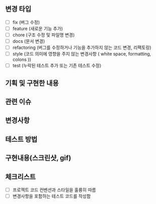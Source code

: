 <!--- 변경 사항에 대한 내용을 요약하는 제목을 작성해주세요. -->

## 변경 타입

<!-- 코드 수정사항에 해당하는 타입에 `x` 표시를 해주세요. -->

- [ ] fix (버그 수정)
- [ ] feature (새로운 기능 추가)
- [ ] chore (구조 수정 및 파일명 변경)
- [ ] docs (문서 변경)
- [ ] refactoring (버그를 수정하거나 기능을 추가하지 않는 코드 변경, 리팩토링)
- [ ] style (코드 의미에 영향을 주지 않는 변경사항 ( white space, formatting, colons ))
- [ ] test (누락된 테스트 추가 또는 기존 테스트 수정)

## 기획 및 구현한 내용

<!-- 구현한 기능에 관련된 기획을 서술해주시면 됩니다. -->

## 관련 이슈

<!-- 연관된이슈를링크해주세요.-->
<!-- 연관된 태스크가 있다면 링크해주세요. 없다면 비워주시면 됩니다. -->

## 변경사항

<!-- 주요 파일 변경점을 서술해주세요. -->
<!-- 없다면 비워주시면 됩니다. -->

## 테스트 방법

<!-- 구현된 내용을 테스트 할 방법을 자세히 서술해주세요. -->
<!-- 테스트 해야될 환경과 테스트한 환경을 서술해주세요. -->

## 구현내용(스크린샷, gif)

<!-- 구현 내용을 리뷰어가 확인할 수 있도록 스크린샷 혹은 gif 등을 활용해 자유롭게 보여주세요. -->

## 체크리스트

<!-- 확인이 된 부분에 모두 [x] 로 변경하여 확인했다는 사실을 알려주세요. -->

- [ ] 프로젝트 코드 컨벤션과 스타일을 훌륭히 따름
- [ ] 변경사항을 포함하는 테스트 코드를 작성함